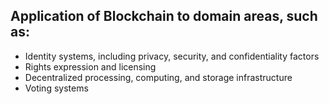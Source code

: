 ## Application of Blockchain to domain areas, such as:

* Identity systems, including privacy, security, and confidentiality factors
* Rights expression and licensing
* Decentralized processing, computing, and storage infrastructure
* Voting systems
